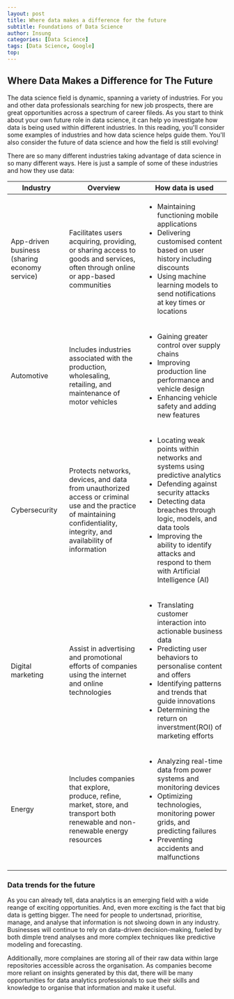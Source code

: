 ```yaml
---
layout: post
title: Where data makes a difference for the future
subtitle: Foundations of Data Science
author: Insung
categories: [Data Science]
tags: [Data Science, Google]
top:
---
```


## Where Data Makes a Difference for The Future
The data science field is dynamic, spanning a variety of industries. For you and other data professionals searching for new job prospects, there are great opportunities across a spectrum of career fileds. As you start to think about your own future role in data science, it can help yo investigate how data is being used within different industries. In this reading, you'll consider some examples of industries and how data science helps guide them. You'll also consider the future of data science and how the field is still evolving!

There are so many different industries taking advantage of data science in so many different ways. Here is just a sample of some of these industries and how they use data:

| Industry | Overview | How data is used |
|---------|---------|----------------|
| App-driven business (sharing economy service) | Facilitates users acquiring, providing, or sharing access to goods and services, often through online or app-based communities | <ul><li>Maintaining functioning mobile applications</li><li>Delivering customised content based on user history including discounts</li><li>Using machine learning models to send notifications at key times or locations</li></ul> |
| Automotive | Includes industries associated with the production, wholesaling, retailing, and maintenance of motor vehicles | <ul><li>Gaining greater control over supply chains</li><li>Improving production line performance and vehicle design</li><li>Enhancing vehicle safety and adding new features</li></ul> |
| Cybersecurity | Protects networks, devices, and data from unauthorized access or criminal use and the practice of maintaining confidentiality, integrity, and availability of information | <ul><li>Locating weak points within networks and systems using predictive analytics</li><li>Defending against security attacks</li><li>Detecting data breaches through logic, models, and data tools</li><li>Improving the ability to identify attacks and respond to them with Artificial Intelligence (AI)</li></ul> |
| Digital marketing | Assist in advertising and promotional efforts of companies using the internet and online technologies | <ul><li>Translating customer interaction into actionable business data</li><li>Predicting user behaviors to personalise content and offers</li><li> Identifying patterns and trends that guide innovations</li><li>Determining the return on inverstment(ROI) of marketing efforts</li></ul> |
| Energy | Includes companies that explore, produce, refine, market, store, and transport both renewable and non-renewable energy resources | <ul><li>Analyzing real-time data from power systems and monitoring devices</li><li>Optimizing technologies, monitoring power grids, and predicting failures</li><li>Preventing accidents and malfunctions</li></ul> |


### Data trends for the future
As you can already tell, data analytics is an emerging field with a wide reange of exciting opportunities. And, even more exciting is the fact that big data is getting bigger. The need for people to undertsnad, prioritise, manage, and analyse that information is not slwoing down in any industry. Businesses will continue to rely on data-driven decision-making, fueled by both dimple trend analyses and more complex techniques like predictive modeling and forecasting.

Additionally, more complaines are storing all of their raw data within large repositories accessible across the organisation. As companies become more reliant on insights generated by this dat, there will be many opportunities for data analytics professionals to sue their skills and knowledge to organise that information and make it useful.


